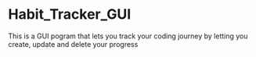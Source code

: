 # Habit_Tracker_GUI
This is a GUI pogram that lets you track your coding journey by letting you create, update and delete your progress
